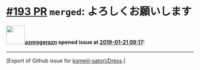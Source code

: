 # [\#193 PR](https://github.com/komeiji-satori/Dress/pull/193) `merged`: よろしくお願いします

#### <img src="https://avatars.githubusercontent.com/u/7804952?u=9761da9bc1a72e413e2e38353742dc13d2097a93&v=4" width="50">[aznrogerazn](https://github.com/aznrogerazn) opened issue at [2019-01-21 09:17](https://github.com/komeiji-satori/Dress/pull/193):






-------------------------------------------------------------------------------



[Export of Github issue for [komeiji-satori/Dress](https://github.com/komeiji-satori/Dress).]
